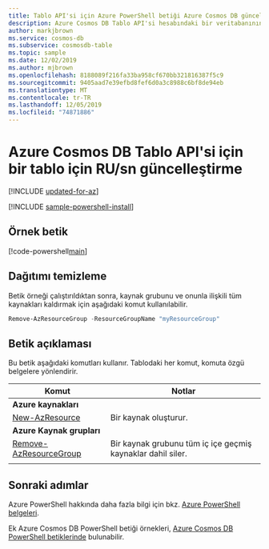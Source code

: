 ```yaml
---
title: Tablo API'si için Azure PowerShell betiği Azure Cosmos DB güncelleştirme RU/sn
description: Azure Cosmos DB Tablo API'si hesabındaki bir veritabanının veya kapsayıcının verimini güncelleştirmek için bir PowerShell betiği kullanmayı öğrenin
author: markjbrown
ms.service: cosmos-db
ms.subservice: cosmosdb-table
ms.topic: sample
ms.date: 12/02/2019
ms.author: mjbrown
ms.openlocfilehash: 8188089f216fa33ba958cf670bb321816387f5c9
ms.sourcegitcommit: 9405aad7e39efbd8fef6d0a3c8988c6bf8de94eb
ms.translationtype: MT
ms.contentlocale: tr-TR
ms.lasthandoff: 12/05/2019
ms.locfileid: "74871886"
---
```

# <a name="update-rus-for-a-table-for-azure-cosmos-db---table-api"></a>Azure Cosmos DB Tablo API'si için bir tablo için RU/sn güncelleştirme

[!INCLUDE [updated-for-az](../../../../../includes/updated-for-az.md)]

[!INCLUDE [sample-powershell-install](../../../../../includes/sample-powershell-install-no-ssh.md)]

## <a name="sample-script"></a>Örnek betik

[!code-powershell[main](../../../../../powershell_scripts/cosmosdb/table/ps-table-ru-update.ps1 "Update throughput on a table for Table API")]

## <a name="clean-up-deployment"></a>Dağıtımı temizleme

Betik örneği çalıştırıldıktan sonra, kaynak grubunu ve onunla ilişkili tüm kaynakları kaldırmak için aşağıdaki komut kullanılabilir.

```powershell
Remove-AzResourceGroup -ResourceGroupName "myResourceGroup"
```

## <a name="script-explanation"></a>Betik açıklaması

Bu betik aşağıdaki komutları kullanır. Tablodaki her komut, komuta özgü belgelere yönlendirir.

| Komut | Notlar |
|---|---|
|**Azure kaynakları**| |
| [New-AzResource](https://docs.microsoft.com/powershell/module/az.resources/new-azresource) | Bir kaynak oluşturur. |
|**Azure Kaynak grupları**| |
| [Remove-AzResourceGroup](https://docs.microsoft.com/powershell/module/az.resources/remove-azresourcegroup) | Bir kaynak grubunu tüm iç içe geçmiş kaynaklar dahil siler. |
|||

## <a name="next-steps"></a>Sonraki adımlar

Azure PowerShell hakkında daha fazla bilgi için bkz. [Azure PowerShell belgeleri](https://docs.microsoft.com/powershell/).

Ek Azure Cosmos DB PowerShell betiği örnekleri, [Azure Cosmos DB PowerShell betiklerinde](../../../powershell-samples.md) bulunabilir.